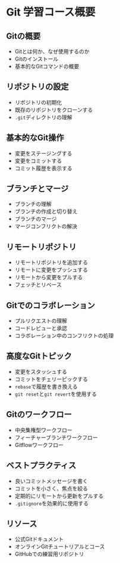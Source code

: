 # Git 学習コース概要

## Gitの概要
- Gitとは何か、なぜ使用するのか  
- Gitのインストール  
- 基本的なGitコマンドの概要  

## リポジトリの設定
- リポジトリの初期化  
- 既存のリポジトリをクローンする  
- `.git`ディレクトリの理解  

## 基本的なGit操作
- 変更をステージングする  
- 変更をコミットする  
- コミット履歴を表示する  

## ブランチとマージ
- ブランチの理解  
- ブランチの作成と切り替え  
- ブランチのマージ  
- マージコンフリクトの解決  

## リモートリポジトリ
- リモートリポジトリを追加する  
- リモートに変更をプッシュする  
- リモートから変更をプルする  
- フェッチとリベース  

## Gitでのコラボレーション
- プルリクエストの理解  
- コードレビューと承認  
- コラボレーション中のコンフリクトの処理  

## 高度なGitトピック
- 変更をスタッシュする  
- コミットをチェリーピックする  
- `rebase`で履歴を書き換える  
- `git reset`と`git revert`を使用する  

## Gitのワークフロー
- 中央集権型ワークフロー  
- フィーチャーブランチワークフロー  
- Gitflowワークフロー  

## ベストプラクティス
- 良いコミットメッセージを書く  
- コミットを小さく、焦点を絞る  
- 定期的にリモートから更新をプルする  
- `.gitignore`を効果的に使用する  

## リソース
- 公式Gitドキュメント  
- オンラインGitチュートリアルとコース  
- GitHubでの練習用リポジトリ  
